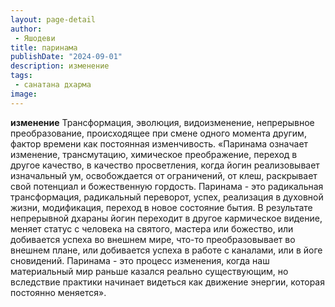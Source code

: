 ```yaml
---
layout: page-detail
author:
 - Яшодеви
title: паринама
publishDate: "2024-09-01"
description: изменение
tags:
 - санатана дхарма
image: 
---
```


__изменение__
Трансформация, эволюция, видоизменение, непрерывное преобразование, происходящее при смене одного момента другим, фактор времени как постоянная изменчивость.
 «Паринама означает изменение, трансмутацию, химическое преображение, переход в другое качество, в качество просветления, когда йогин реализовывает изначальный ум, освобождается от ограничений, от клеш, раскрывает свой потенциал и божественную гордость. Паринама - это радикальная трансформация, радикальный переворот, успех, реализация в духовной жизни, модификация, переход в новое состояние бытия. В результате непрерывной дхараны йогин переходит в другое кармическое видение, меняет статус с человека на святого, мастера или божество, или добивается успеха во внешнем мире, что-то преобразовывает во внешнем плане, или добивается успеха в работе с каналами, или в йоге сновидений. Паринама - это процесс изменения, когда наш материальный мир раньше казался реально существующим, но вследствие практики начинает видеться как движение энергии, которая постоянно меняется».

